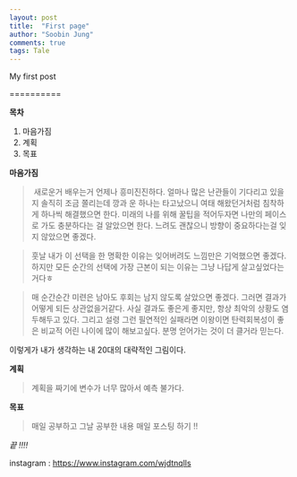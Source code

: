 ```yaml
---
layout: post
title:  "First page"
author: "Soobin Jung"
comments: true
tags: Tale
---
```


My first post

==========

**목차**

1. 마음가짐
2. 계획
3. 목표

**마음가짐**

> ​	새로운거 배우는거 언제나 흥미진진하다. 얼마나 많은 난관들이 기다리고 있을지 솔직히 조금 쫄리는데 깡과 운 하나는 타고났으니 여태 해왔던거처럼 침착하게 하나씩 해결했으면 한다.  미래의 나를 위해 꿀팁을 적어두자면 나만의 페이스로 가도 충분하다는 걸 알았으면 한다. 느려도 괜찮으니  방향이 중요하다는걸 잊지 않았으면 좋겠다.

> 훗날 내가 이 선택을 한 명확한 이유는 잊어버려도 느낌만은 기억했으면 좋겠다. 하지만 모든 순간의 선택에 가장 근본이 되는 이유는 그냥  나답게 살고싶었다는 거다ㅎ 

> 매 순간순간 미련은 남아도 후회는 남지 않도록 살았으면 좋겠다. 그러면 결과가 어떻게 되든 상관없을거같다. 사실 결과도 좋은게 좋지만, 항상 최악의 상황도 염두해두고 있다. 그리고 설령 그런 필연적인 실패라면 이왕이면 탄력회복성이 좋은 비교적 어린 나이에 많이 해보고싶다.  분명 얻어가는 것이 더 클거라 믿는다.



이렇게가 내가 생각하는 내 20대의 대략적인 그림이다.

**계획**

> 계획을 짜기에 변수가 너무 많아서 예측 불가다.

**목표**

> 매일 공부하고 그날 공부한 내용 매일 포스팅 하기 !!

_끝 !!!!_

instagram : <https://www.instagram.com/wjdtnqlls>

